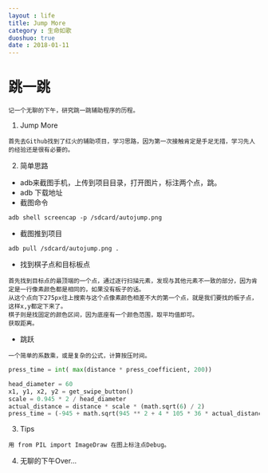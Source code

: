 ```yaml
---
layout : life
title: Jump More
category : 生命如歌
duoshuo: true
date : 2018-01-11
---
```


# 跳一跳

```
记一个无聊的下午，研究跳一跳辅助程序的历程。
```
1. Jump More
```
首先去Github找到了红火的辅助项目，学习思路，因为第一次接触肯定是手足无措，学习先人的经验还是很有必要的。
```

2. 简单思路
* adb来截图手机，上传到项目目录，打开图片，标注两个点，跳。
* adb 下载地址
* 截图命令 
```
adb shell screencap -p /sdcard/autojump.png
```
* 截图推到项目
```
adb pull /sdcard/autojump.png .
```
* 找到棋子点和目标板点
```
首先找到目标点的最顶端的一个点，通过逐行扫描元素，发现与其他元素不一致的部分，因为肯定是一行像素颜色都是相同的，如果没有板子的话。
从这个点向下275px往上搜索与这个点像素颜色相差不大的第一个点，就是我们要找的板子点，这样x,y都定下来了。
棋子则是找固定的颜色区间，因为底座有一个颜色范围，取平均值即可。
获取距离。
```
* 跳跃
```
一个简单的系数乘，或是复杂的公式，计算按压时间。
```
```python
press_time = int( max(distance * press_coefficient, 200))
```
```python
head_diameter = 60
x1, y1, x2, y2 = get_swipe_button()
scale = 0.945 * 2 / head_diameter
actual_distance = distance * scale * (math.sqrt(6) / 2)
press_time = (-945 + math.sqrt(945 ** 2 + 4 * 105 * 36 * actual_distance)) / (2 * 105) * 1000
```

3. Tips
```
用 from PIL import ImageDraw 在图上标注点Debug。
```

4. 无聊的下午Over...
